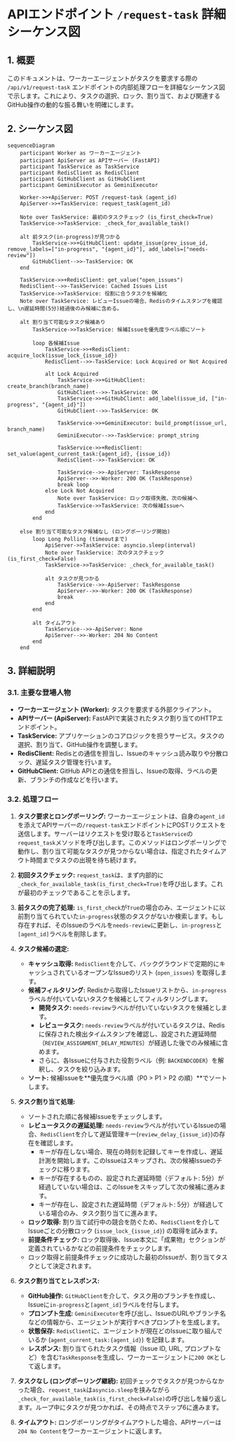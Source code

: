 # APIエンドポイント `/request-task` 詳細シーケンス図

## 1. 概要

このドキュメントは、ワーカーエージェントがタスクを要求する際の `/api/v1/request-task` エンドポイントの内部処理フローを詳細なシーケンス図で示します。これにより、タスクの選択、ロック、割り当て、および関連するGitHub操作の動的な振る舞いを明確にします。

## 2. シーケンス図

```mermaid
sequenceDiagram
    participant Worker as ワーカーエージェント
    participant ApiServer as APIサーバー (FastAPI)
    participant TaskService as TaskService
    participant RedisClient as RedisClient
    participant GitHubClient as GitHubClient
    participant GeminiExecutor as GeminiExecutor

    Worker->>+ApiServer: POST /request-task (agent_id)
    ApiServer->>+TaskService: request_task(agent_id)

    Note over TaskService: 最初のタスクチェック (is_first_check=True)
    TaskService->>TaskService: _check_for_available_task()

    alt 前タスク(in-progress)が見つかる
        TaskService->>+GitHubClient: update_issue(prev_issue_id, remove_labels=["in-progress", "{agent_id}"], add_labels=["needs-review"])
        GitHubClient-->>-TaskService: OK
    end

    TaskService->>+RedisClient: get_value("open_issues")
    RedisClient-->>-TaskService: Cached Issues List
    TaskService->>TaskService: 役割に合うタスクを候補化
    Note over TaskService: レビューIssueの場合、Redisのタイムスタンプを確認し、\n遅延時間(5分)経過後のみ候補に含める。

    alt 割り当て可能なタスク候補あり
        TaskService->>TaskService: 候補Issueを優先度ラベル順にソート
        
        loop 各候補Issue
            TaskService->>+RedisClient: acquire_lock(issue_lock_{issue_id})
            RedisClient-->>-TaskService: Lock Acquired or Not Acquired
            
            alt Lock Acquired
                TaskService->>+GitHubClient: create_branch(branch_name)
                GitHubClient-->>-TaskService: OK
                TaskService->>+GitHubClient: add_label(issue_id, ["in-progress", "{agent_id}"])
                GitHubClient-->>-TaskService: OK

                TaskService->>+GeminiExecutor: build_prompt(issue_url, branch_name)
                GeminiExecutor-->>-TaskService: prompt_string

                TaskService->>+RedisClient: set_value(agent_current_task:{agent_id}, {issue_id})
                RedisClient-->>-TaskService: OK

                TaskService-->>-ApiServer: TaskResponse
                ApiServer-->>-Worker: 200 OK (TaskResponse)
                break loop
            else Lock Not Acquired
                Note over TaskService: ロック取得失敗、次の候補へ
                TaskService->>TaskService: 次の候補Issueへ
            end
        end

    else 割り当て可能なタスク候補なし (ロングポーリング開始)
        loop Long Polling (timeoutまで)
            ApiServer->>TaskService: asyncio.sleep(interval)
            Note over TaskService: 次のタスクチェック (is_first_check=False)
            TaskService->>TaskService: _check_for_available_task()
            
            alt タスクが見つかる
                TaskService-->>-ApiServer: TaskResponse
                ApiServer-->>-Worker: 200 OK (TaskResponse)
                break
            end
        end
        
        alt タイムアウト
            TaskService-->>-ApiServer: None
            ApiServer-->>-Worker: 204 No Content
        end
    end
```

## 3. 詳細説明

### 3.1. 主要な登場人物

-   **ワーカーエージェント (Worker):** タスクを要求する外部クライアント。
-   **APIサーバー (ApiServer):** FastAPIで実装されたタスク割り当てのHTTPエンドポイント。
-   **TaskService:** アプリケーションのコアロジックを担うサービス。タスクの選択、割り当て、GitHub操作を調整します。
-   **RedisClient:** Redisとの通信を担当し、Issueのキャッシュ読み取りや分散ロック、遅延タスク管理を行います。
-   **GitHubClient:** GitHub APIとの通信を担当し、Issueの取得、ラベルの更新、ブランチの作成などを行います。

### 3.2. 処理フロー

1.  **タスク要求とロングポーリング:** ワーカーエージェントは、自身の`agent_id`を添えてAPIサーバーの`/request-task`エンドポイントにPOSTリクエストを送信します。サーバーはリクエストを受け取ると`TaskService`の`request_task`メソッドを呼び出します。このメソッドはロングポーリングで動作し、割り当て可能なタスクが見つからない場合は、指定されたタイムアウト時間までタスクの出現を待ち続けます。

2.  **初回タスクチェック:** `request_task`は、まず内部的に`_check_for_available_task(is_first_check=True)`を呼び出します。これが最初のチェックであることを示します。

3.  **前タスクの完了処理:** `is_first_check`が`True`の場合のみ、エージェントに以前割り当てられていた`in-progress`状態のタスクがないか検索します。もし存在すれば、そのIssueのラベルを`needs-review`に更新し、`in-progress`と`[agent_id]`ラベルを削除します。

4.  **タスク候補の選定:**
    *   **キャッシュ取得:** `RedisClient`を介して、バックグラウンドで定期的にキャッシュされているオープンなIssueのリスト (`open_issues`) を取得します。
    *   **候補フィルタリング:** Redisから取得したIssueリストから、`in-progress`ラベルが付いていないタスクを候補としてフィルタリングします。
        *   **開発タスク:** `needs-review`ラベルが付いていないタスクを候補とします。
        *   **レビュータスク:** `needs-review`ラベルが付いているタスクは、Redisに保存された検出タイムスタンプを確認し、設定された遅延時間（`REVIEW_ASSIGNMENT_DELAY_MINUTES`）が経過した後でのみ候補に含めます。
        *   さらに、各Issueに付与された役割ラベル（例: `BACKENDCODER`）を解釈し、タスクを絞り込みます。
    *   **ソート:** 候補Issueを**優先度ラベル順（P0 > P1 > P2 の順）**でソートします。

5.  **タスク割り当て処理:**
    *   ソートされた順に各候補Issueをチェックします。
    *   **レビュータスクの遅延処理:** `needs-review`ラベルが付いているIssueの場合、`RedisClient`を介して遅延管理キー(`review_delay_{issue_id}`)の存在を確認します。
        *   キーが存在しない場合、現在の時刻を記録してキーを作成し、遅延計測を開始します。このIssueはスキップされ、次の候補Issueのチェックに移ります。
        *   キーが存在するものの、設定された遅延時間（デフォルト: 5分）が経過していない場合は、このIssueをスキップして次の候補に進みます。
        *   キーが存在し、設定された遅延時間（デフォルト: 5分）が経過している場合のみ、タスク割り当てに進みます。
    *   **ロック取得:** 割り当て試行中の競合を防ぐため、`RedisClient`を介してIssueごとの分散ロック (`issue_lock_{issue_id}`) の取得を試みます。
    *   **前提条件チェック:** ロック取得後、Issue本文に「成果物」セクションが定義されているかなどの前提条件をチェックします。
    *   ロック取得と前提条件チェックに成功した最初のIssueが、割り当てタスクとして決定されます。
6.  **タスク割り当てとレスポンス:**
    *   **GitHub操作:** `GitHubClient`を介して、タスク用のブランチを作成し、Issueに`in-progress`と`[agent_id]`ラベルを付与します。
    *   **プロンプト生成:** `GeminiExecutor`を呼び出し、IssueのURLやブランチ名などの情報から、エージェントが実行すべきプロンプトを生成します。
    *   **状態保存:** `RedisClient`に、エージェントが現在どのIssueに取り組んでいるか (`agent_current_task:{agent_id}`) を記録します。
    *   **レスポンス:** 割り当てられたタスク情報（Issue ID, URL, プロンプトなど）を含む`TaskResponse`を生成し、ワーカーエージェントに`200 OK`として返します。

7.  **タスクなし (ロングポーリング継続):** 初回チェックでタスクが見つからなかった場合、`request_task`は`asyncio.sleep`を挟みながら`_check_for_available_task(is_first_check=False)`の呼び出しを繰り返します。ループ中にタスクが見つかれば、その時点でステップ6に進みます。

8.  **タイムアウト:** ロングポーリングがタイムアウトした場合、APIサーバーは`204 No Content`をワーカーエージェントに返します。